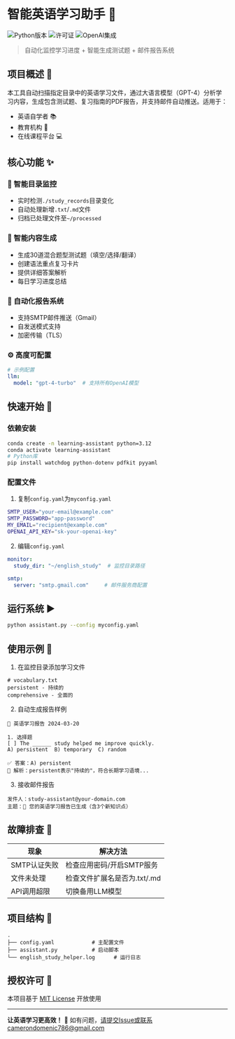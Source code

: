 # 智能英语学习助手 🤖

![Python版本](https://img.shields.io/badge/Python-3.8%2B-blue)
![许可证](https://img.shields.io/badge/License-MIT-green)
![OpenAI集成](https://img.shields.io/badge/LLM-GPT4-turquoise)

> 自动化监控学习进度 + 智能生成测试题 + 邮件报告系统

## 项目概述 🎯

本工具自动扫描指定目录中的英语学习文件，通过大语言模型（GPT-4）分析学习内容，生成包含测试题、复习指南的PDF报告，并支持邮件自动推送。适用于：

- 英语自学者 📚
- 教育机构 🏫
- 在线课程平台 💻

## 核心功能 ✨

### 📂 智能目录监控
- 实时检测`./study_records`目录变化
- 自动处理新增`.txt`/`.md`文件
- 归档已处理文件至`~/processed`

### 🧠 智能内容生成
- 生成30道混合题型测试题（填空/选择/翻译）
- 创建语法重点复习卡片
- 提供详细答案解析
- 每日学习进度总结

### 📧 自动化报告系统
- 支持SMTP邮件推送（Gmail）
- 自发送模式支持
- 加密传输（TLS）

### ⚙️ 高度可配置
```yAML
# 示例配置
llm:
  model: "gpt-4-turbo"  # 支持所有OpenAI模型
```

## 快速开始 🚀

### 依赖安装
```bash
conda create -n learning-assistant python=3.12
conda activate learning-assistant
# Python库
pip install watchdog python-dotenv pdfkit pyyaml
```

### 配置文件
1. 复制`config.yaml`为`myconfig.yaml`
```bash
SMTP_USER="your-email@example.com"
SMTP_PASSWORD="app-password"
MY_EMAIL="recipient@example.com"
OPENAI_API_KEY="sk-your-openai-key"
```

2. 编辑`config.yaml`
```yaml
monitor:
  study_dir: "~/english_study"  # 监控目录路径

smtp:
  server: "smtp.gmail.com"     # 邮件服务商配置
```

## 运行系统 ▶️
```bash
python assistant.py --config myconfig.yaml
```

## 使用示例 📖
1. 在监控目录添加学习文件
```text
# vocabulary.txt
persistent - 持续的
comprehensive - 全面的
```

2. 自动生成报告样例
```text
📘 英语学习报告 2024-03-20

1. 选择题
[ ] The ______ study helped me improve quickly.
A) persistent  B) temporary  C) random 

✅ 答案：A) persistent
📝 解析：persistent表示"持续的"，符合长期学习语境...
```

3. 接收邮件报告
```
发件人：study-assistant@your-domain.com
主题：📌 您的英语学习报告已生成（含3个新知识点）
```

## 故障排查 🔧

| 现象                 | 解决方法                     |
|----------------------|----------------------------|
| SMTP认证失败         | 检查应用密码/开启SMTP服务    |
| 文件未处理           | 检查文件扩展名是否为.txt/.md |
| API调用超限         | 切换备用LLM模型             |

## 项目结构 📂
```
.
├── config.yaml            # 主配置文件
├── assistant.py           # 启动脚本
└── english_study_helper.log      # 运行日志
```

## 授权许可 📜
本项目基于 [MIT License](LICENSE) 开放使用

---

**让英语学习更高效！** 🚀 如有问题，请提交Issue或联系camerondomenic786@gmail.com